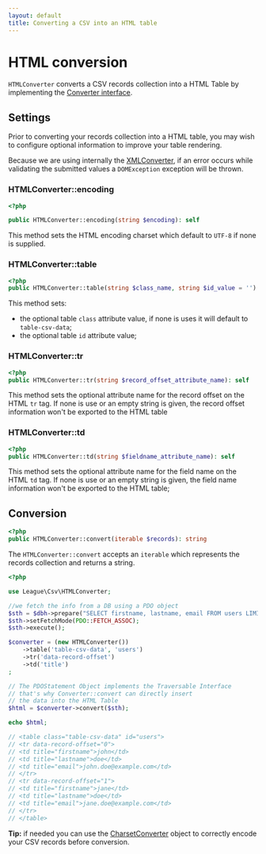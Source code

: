 ```yaml
---
layout: default
title: Converting a CSV into an HTML table
---
```


# HTML conversion

`HTMLConverter` converts a CSV records collection into a HTML Table by implementing the [Converter interface](/9.0/converter/#converter-interface).


## Settings

Prior to converting your records collection into a HTML table, you may wish to configure optional information to improve your table rendering.

<p class="message-warning">Because we are using internally the <a href="/9.0/converter/xml/">XMLConverter</a>, if an error occurs while validating the submitted values a <code>DOMException</code> exception will be thrown.</p>

### HTMLConverter::encoding

~~~php
<?php

public HTMLConverter::encoding(string $encoding): self
~~~

This method sets the HTML encoding charset which default to `UTF-8` if none is supplied.

### HTMLConverter::table

~~~php
<?php
public HTMLConverter::table(string $class_name, string $id_value = ''): self
~~~

This method sets:

- the optional table `class` attribute value, if none is uses it will default to `table-csv-data`;
- the optional table `id` attribute value;

### HTMLConverter::tr

~~~php
<?php
public HTMLConverter::tr(string $record_offset_attribute_name): self
~~~

This method sets the optional attribute name for the record offset on the HTML `tr` tag. If none is use or an empty string is given, the record offset information won't be exported to the HTML table

### HTMLConverter::td

~~~php
<?php
public HTMLConverter::td(string $fieldname_attribute_name): self
~~~

This method sets the optional attribute name for the field name on the HTML `td` tag. If none is use or an empty string is given, the field name information won't be exported to the HTML table;

## Conversion

~~~php
<?php
public HTMLConverter::convert(iterable $records): string
~~~

The `HTMLConverter::convert` accepts an `iterable` which represents the records collection and returns a string.

~~~php
<?php

use League\Csv\HTMLConverter;

//we fetch the info from a DB using a PDO object
$sth = $dbh->prepare("SELECT firstname, lastname, email FROM users LIMIT 2");
$sth->setFetchMode(PDO::FETCH_ASSOC);
$sth->execute();

$converter = (new HTMLConverter())
    ->table('table-csv-data', 'users')
    ->tr('data-record-offset')
    ->td('title')
;

// The PDOStatement Object implements the Traversable Interface
// that's why Converter::convert can directly insert
// the data into the HTML Table
$html = $converter->convert($sth);

echo $html;

// <table class="table-csv-data" id="users">
// <tr data-record-offset="0">
// <td title="firstname">john</td>
// <td title="lastname">doe</td>
// <td title="email">john.doe@example.com</td>
// </tr>
// <tr data-record-offset="1">
// <td title="firstname">jane</td>
// <td title="lastname">doe</td>
// <td title="email">jane.doe@example.com</td>
// </tr>
// </table>
~~~

<p class="message-info"><strong>Tip:</strong> if needed you can use the <a href="/9.0/converter/charset/">CharsetConverter</a> object to correctly encode your CSV records before conversion.</p>